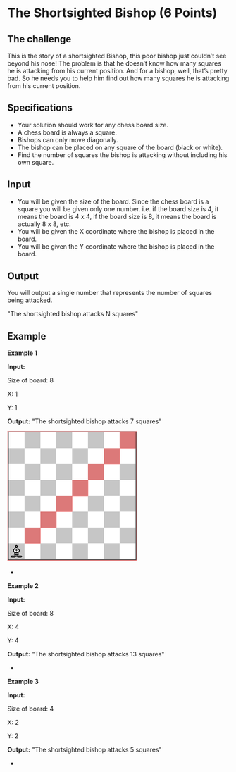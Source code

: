 The Shortsighted Bishop (6 Points)
=

The challenge
-
This is the story of a shortsighted Bishop, this poor bishop just couldn’t see beyond his nose! The problem is that he doesn’t know how many squares he is attacking from his current position. And for a bishop, well, that’s pretty bad. So he needs you to help him find out how many squares he is attacking from his current position.

Specifications
-
- Your solution should work for any chess board size.
- A chess board is always a square.
- Bishops can only move diagonally.
- The bishop can be placed on any square of the board (black or white).
- Find the number of squares the bishop is attacking without including his own square.


Input
-

- You will be given the size of the board. Since the chess board is a square you will be given only one number. i.e. if the board size is 4, it means the board is 4 x 4, if the board size is 8, it means the board is actually 8 x 8, etc.
- You will be given the X coordinate where the bishop is placed in the board.
- You will be given the Y coordinate where the bishop is placed in the board.

Output
-
You will output a single number that represents the number of squares being attacked.

"The shortsighted bishop attacks N squares"

Example
-

**Example 1**

**Input:**

Size of board: 8

X: 1

Y: 1

**Output:** "The shortsighted bishop attacks 7 squares"

![Alt text](https://raw.githubusercontent.com/ponchog/phpcodingchallenge2/master/bishop/board_8x8_1.png)

-

**Example 2**

**Input:**

Size of board: 8

X: 4

Y: 4

**Output:** "The shortsighted bishop attacks 13 squares"

-
**Example 3**

**Input:**

Size of board: 4

X: 2

Y: 2

**Output:** "The shortsighted bishop attacks 5 squares"

-
